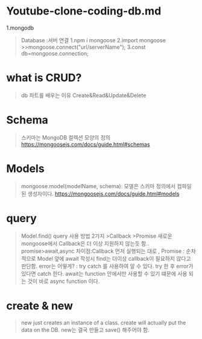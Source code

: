 # Youtube-clone-coding-db.md

1.mongodb

> Database :서버 연결
> 1.npm i mongoose
> 2.import mongoose >>mongoose.connect("url/serverName");
> 3.const db=mongoose.connection;

# what is CRUD?

> db 파트를 배우는 이유
> Create&Read&Update&Delete

# Schema

> 스키마는 MongoDB 컬렉션 모양의 정의 https://mongoosejs.com/docs/guide.html#schemas

# Models

> mongoose.model(modelName, schema):
> 모델은 스키마 정의에서 컴파일된 생성자이다.
> https://mongoosejs.com/docs/guide.html#models

# query

> Model.find() query 사용 방법 2가지 >Callback >Promise
> 새로운 mongoose에서 Callback은 더 이상 지원하지 않는듯 함..
> promise>await,async
> 차이점:Callback 먼저 실행되는 대로 , Promise : 순차적으로
> Model 앞에 await 작성시 find는 더이상 callback이 필요하지 않다고 판단함.
> error는 어떻게? : try catch 를 사용하여 알 수 있다. try 한 후 error가 있다면 catch 한다.
> await는 function 안에서만 사용할 수 있기 떄문에 사용 되는 것이 바로 async function 이다.

# create & new

> new just creates an instance of a class.
> create will actually put the data on the DB.
> new는 결국 만들고 save() 해주어야 함.
